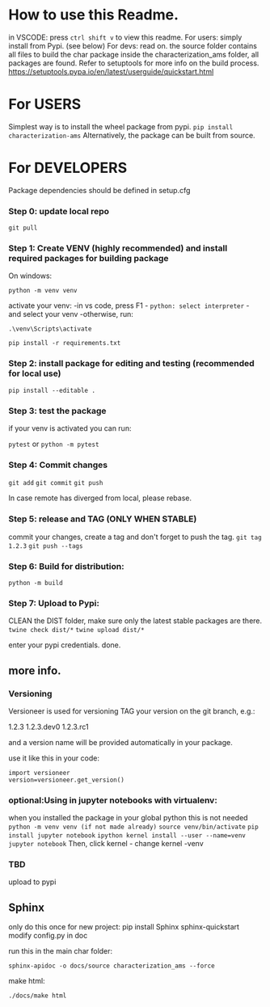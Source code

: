 # How to use this Readme.
in VSCODE: press `ctrl shift v` to view this readme.
For users: simply install from Pypi. (see below)
For devs: read on.
the source folder contains all files to build the char package
inside the characterization_ams folder, all packages are found.
Refer to setuptools for more info on the build process.
https://setuptools.pypa.io/en/latest/userguide/quickstart.html

# For USERS
Simplest way is to install the wheel package from pypi.
`pip install characterization-ams`
Alternatively, the package can be built from source.

# For DEVELOPERS
Package dependencies should be defined in setup.cfg
### Step 0: update local repo
`git pull`

### Step 1: Create VENV (highly recommended) and install required packages for building package
On windows:

`python -m venv venv`

activate your venv:
-in vs code, press F1 - `python: select interpreter` - and select your venv
-otherwise, run:

`.\venv\Scripts\activate`

`pip install -r requirements.txt`


### Step 2: install package for editing and testing (recommended for local use)
`pip install --editable . `


### Step 3: test the package
if your venv is activated you can run:

`pytest` or `python -m pytest`

### Step 4: Commit changes
`git add`
`git commit`
`git push`

In case remote has diverged from local, please rebase.

### Step 5: release and TAG (ONLY WHEN STABLE)
commit your changes, create a tag and don't forget to push the tag.
`git tag 1.2.3`
`git push --tags`

### Step 6: Build for distribution:
`python -m build`

### Step 7: Upload to Pypi:
CLEAN the DIST folder, make sure only the latest stable packages are there.
`twine check dist/*`
`twine upload dist/*`

enter your pypi credentials. done.


## more info.

### Versioning
Versioneer is used for versioning
TAG your version on the git branch, e.g.:

1.2.3
1.2.3.dev0
1.2.3.rc1

and a version name will be provided automatically in your package.

use it like this in your code:
```
import versioneer
version=versioneer.get_version()
```

### optional:Using in jupyter notebooks with virtualenv:
when you installed the package in your global python this is not needed
`python -m venv venv (if not made already)`
`source venv/bin/activate`
`pip install jupyter notebook`
`ipython kernel install --user --name=venv`
`jupyter notebook`
Then, click kernel - change kernel -venv


### TBD
upload to pypi


## Sphinx
only do this once for new project:
pip install Sphinx
sphinx-quickstart
modify config.py in doc

run this in the main char folder:

`sphinx-apidoc -o docs/source characterization_ams --force`

make html: 

`./docs/make html`
